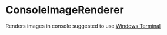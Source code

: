 # ConsoleImageRenderer
Renders images in console suggested to use [Windows Terminal](https://apps.microsoft.com/detail/9N0DX20HK701)
